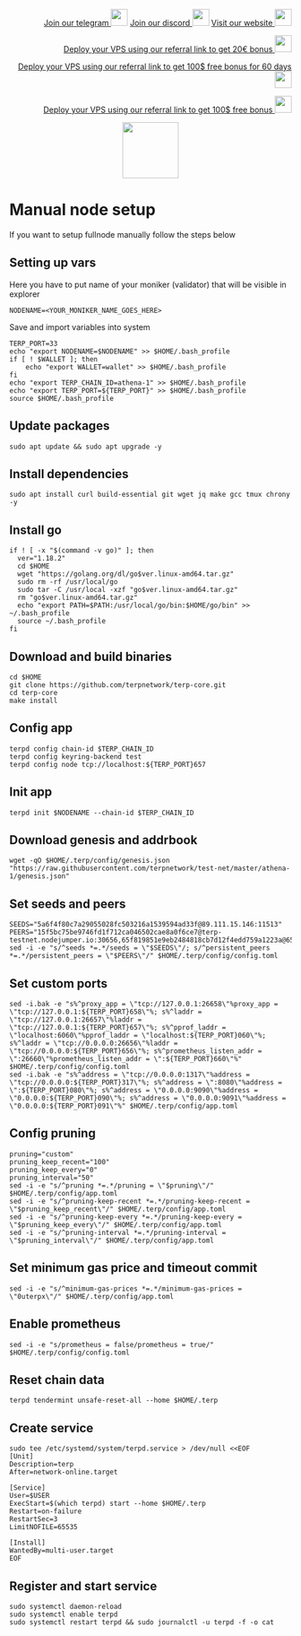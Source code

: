 <p style="font-size:14px" align="right">
<a href="https://t.me/kjnotes" target="_blank">Join our telegram <img src="https://user-images.githubusercontent.com/50621007/183283867-56b4d69f-bc6e-4939-b00a-72aa019d1aea.png" width="30"/></a>
<a href="https://discord.gg/JqQNcwff2e" target="_blank">Join our discord <img src="https://user-images.githubusercontent.com/50621007/176236430-53b0f4de-41ff-41f7-92a1-4233890a90c8.png" width="30"/></a>
<a href="https://kjnodes.com/" target="_blank">Visit our website <img src="https://user-images.githubusercontent.com/50621007/168689709-7e537ca6-b6b8-4adc-9bd0-186ea4ea4aed.png" width="30"/></a>
</p>

<p style="font-size:14px" align="right">
<a href="https://hetzner.cloud/?ref=y8pQKS2nNy7i" target="_blank">Deploy your VPS using our referral link to get 20€ bonus <img src="https://user-images.githubusercontent.com/50621007/174612278-11716b2a-d662-487e-8085-3686278dd869.png" width="30"/></a>
</p>
<p style="font-size:14px" align="right">
<a href="https://m.do.co/c/17b61545ca3a" target="_blank">Deploy your VPS using our referral link to get 100$ free bonus for 60 days <img src="https://user-images.githubusercontent.com/50621007/183284313-adf81164-6db4-4284-9ea0-bcb841936350.png" width="30"/></a>
</p>
<p style="font-size:14px" align="right">
<a href="https://www.vultr.com/?ref=7418642" target="_blank">Deploy your VPS using our referral link to get 100$ free bonus <img src="https://user-images.githubusercontent.com/50621007/183284971-86057dc2-2009-4d40-a1d4-f0901637033a.png" width="30"/></a>
</p>

<p align="center">
  <img height="100" height="auto" src="https://user-images.githubusercontent.com/50621007/192942503-d3df529e-1ca8-465e-a110-5d4a0c4f438e.png">
</p>

# Manual node setup
If you want to setup fullnode manually follow the steps below

## Setting up vars
Here you have to put name of your moniker (validator) that will be visible in explorer
```
NODENAME=<YOUR_MONIKER_NAME_GOES_HERE>
```

Save and import variables into system
```
TERP_PORT=33
echo "export NODENAME=$NODENAME" >> $HOME/.bash_profile
if [ ! $WALLET ]; then
	echo "export WALLET=wallet" >> $HOME/.bash_profile
fi
echo "export TERP_CHAIN_ID=athena-1" >> $HOME/.bash_profile
echo "export TERP_PORT=${TERP_PORT}" >> $HOME/.bash_profile
source $HOME/.bash_profile
```

## Update packages
```
sudo apt update && sudo apt upgrade -y
```

## Install dependencies
```
sudo apt install curl build-essential git wget jq make gcc tmux chrony -y
```

## Install go
```
if ! [ -x "$(command -v go)" ]; then
  ver="1.18.2"
  cd $HOME
  wget "https://golang.org/dl/go$ver.linux-amd64.tar.gz"
  sudo rm -rf /usr/local/go
  sudo tar -C /usr/local -xzf "go$ver.linux-amd64.tar.gz"
  rm "go$ver.linux-amd64.tar.gz"
  echo "export PATH=$PATH:/usr/local/go/bin:$HOME/go/bin" >> ~/.bash_profile
  source ~/.bash_profile
fi
```

## Download and build binaries
```
cd $HOME
git clone https://github.com/terpnetwork/terp-core.git
cd terp-core
make install
```

## Config app
```
terpd config chain-id $TERP_CHAIN_ID
terpd config keyring-backend test
terpd config node tcp://localhost:${TERP_PORT}657
```

## Init app
```
terpd init $NODENAME --chain-id $TERP_CHAIN_ID
```

## Download genesis and addrbook
```
wget -qO $HOME/.terp/config/genesis.json "https://raw.githubusercontent.com/terpnetwork/test-net/master/athena-1/genesis.json"
```

## Set seeds and peers
```
SEEDS="5a6f4f80c7a29055028fc503216a1539594ad33f@89.111.15.146:11513"
PEERS="15f5bc75be9746fd1f712ca046502cae8a0f6ce7@terp-testnet.nodejumper.io:30656,65f819851e9eb2484818cb7d12f4edd759a1223a@65.21.143.79:25856,c989593c89b511318aa6a0c0d361a7a7f4271f28@65.108.124.172:26656,e6630d7bcc1c6c9593fdcb7e7e1fb762b3e257d1@65.21.134.202:26636,74a37dda6fe3b8c88630b8e2eb808abccba14a44@65.21.131.215:26636,abf05e076f72192c0f45c3e6cef9f5bd285fac4b@65.21.151.93:46656,d6d7e96122f61a3a2216df9a74822171489a0e17@65.109.17.86:34656,1f5b5de284d47acd69ba73461fb6894a051bec59@51.75.88.124:26656,84d770b9c4d10c734fd9ec5753ab19d4693ecbcd@116.202.236.115:21316,a4f76a1c232dece6aa80ba9ada569d3355111c69@78.46.16.236:47656,ff2ee3da5675de1dcd25aca8d7958d9a0b439f55@185.237.252.152:36656,9b0c5af3f13fe8ca3d0a89d5752e8f5f9062ce7c@95.216.168.99:60656,c2a177164098b317261d55fb1c946a97e5e35adb@75.119.134.69:30656,2e4e0f43100b424dc4b27e478acc39bebe32344d@77.37.176.99:55656,63910944ee1c3dd7ae683cc4b96241bcf059c08f@167.99.0.78:26656,3786f8392cf865c8fd4f599f30f5047c33977432@135.181.221.186:29656,7e5c0b9384a1b9636f1c670d5dc91ba4721ab1ca@195.201.218.107:36656,c583c0a09ba50fb2eef6cb665dbdea1e5b790ffd@161.97.167.120:20656,88497ab3bbbcc1e8545771f45020e738bcce590f@46.138.245.164:26465,3122336186c16b9ba7f309afbac06412183121f8@65.108.103.86:56656,a24cbc18af3f3558719e2f479ff412f60e126683@181.41.142.78:11504,7cd2881b35643352deed6ec283727c3d05be7502@38.242.214.172:11656,69dd5a6c7d11903a6198109576fa739a216ed92a@97.84.107.110:26656,6cdf2bca6266926c5524404f8898c5b8894e8554@65.108.70.119:21856,e95eaf418dc2e61437f1b514eda666cd20949571@149.102.143.147:46656,2c7cef934ae39bc6a2fb240b4bfb2c3e0ba0be4e@193.46.243.184:36656,14ca69edabb36c51504f1a760292f8e6b9190bd7@65.21.138.123:28656,d2af3d86ee5698037d802567ed930f8d58d89c25@38.242.199.93:16656,cfce40d126cc442267f931c42703155b00bf06c6@65.21.251.128:26656,c73dc07274fa184ceb9dbe35aa4cd75e75f3a6e8@95.217.207.236:18656,f9d7b883594e651a45e91c49712151bf93322c08@141.95.65.26:29456,c8566ae397962bd6b150db94489442957e8bac72@65.109.61.47:15656,166939372c24934c2227cf9c1f1aaa0bd55510bf@161.97.157.15:26656,5a6f4f80c7a290"
sed -i -e "s/^seeds *=.*/seeds = \"$SEEDS\"/; s/^persistent_peers *=.*/persistent_peers = \"$PEERS\"/" $HOME/.terp/config/config.toml
```

## Set custom ports
```
sed -i.bak -e "s%^proxy_app = \"tcp://127.0.0.1:26658\"%proxy_app = \"tcp://127.0.0.1:${TERP_PORT}658\"%; s%^laddr = \"tcp://127.0.0.1:26657\"%laddr = \"tcp://127.0.0.1:${TERP_PORT}657\"%; s%^pprof_laddr = \"localhost:6060\"%pprof_laddr = \"localhost:${TERP_PORT}060\"%; s%^laddr = \"tcp://0.0.0.0:26656\"%laddr = \"tcp://0.0.0.0:${TERP_PORT}656\"%; s%^prometheus_listen_addr = \":26660\"%prometheus_listen_addr = \":${TERP_PORT}660\"%" $HOME/.terp/config/config.toml
sed -i.bak -e "s%^address = \"tcp://0.0.0.0:1317\"%address = \"tcp://0.0.0.0:${TERP_PORT}317\"%; s%^address = \":8080\"%address = \":${TERP_PORT}080\"%; s%^address = \"0.0.0.0:9090\"%address = \"0.0.0.0:${TERP_PORT}090\"%; s%^address = \"0.0.0.0:9091\"%address = \"0.0.0.0:${TERP_PORT}091\"%" $HOME/.terp/config/app.toml
```

## Config pruning
```
pruning="custom"
pruning_keep_recent="100"
pruning_keep_every="0"
pruning_interval="50"
sed -i -e "s/^pruning *=.*/pruning = \"$pruning\"/" $HOME/.terp/config/app.toml
sed -i -e "s/^pruning-keep-recent *=.*/pruning-keep-recent = \"$pruning_keep_recent\"/" $HOME/.terp/config/app.toml
sed -i -e "s/^pruning-keep-every *=.*/pruning-keep-every = \"$pruning_keep_every\"/" $HOME/.terp/config/app.toml
sed -i -e "s/^pruning-interval *=.*/pruning-interval = \"$pruning_interval\"/" $HOME/.terp/config/app.toml
```

## Set minimum gas price and timeout commit
```
sed -i -e "s/^minimum-gas-prices *=.*/minimum-gas-prices = \"0uterpx\"/" $HOME/.terp/config/app.toml
```

## Enable prometheus
```
sed -i -e "s/prometheus = false/prometheus = true/" $HOME/.terp/config/config.toml
```

## Reset chain data
```
terpd tendermint unsafe-reset-all --home $HOME/.terp
```

## Create service
```
sudo tee /etc/systemd/system/terpd.service > /dev/null <<EOF
[Unit]
Description=terp
After=network-online.target

[Service]
User=$USER
ExecStart=$(which terpd) start --home $HOME/.terp
Restart=on-failure
RestartSec=3
LimitNOFILE=65535

[Install]
WantedBy=multi-user.target
EOF
```

## Register and start service
```
sudo systemctl daemon-reload
sudo systemctl enable terpd
sudo systemctl restart terpd && sudo journalctl -u terpd -f -o cat
```
